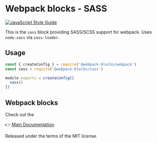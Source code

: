 # Webpack blocks - SASS

[![JavaScript Style Guide](https://img.shields.io/badge/code%20style-standard-brightgreen.svg)](http://standardjs.com/)

This is the `sass` block providing SASS/SCSS support for webpack. Uses `node-sass` via `sass-loader`.


## Usage

```js
const { createConfig } = require('@webpack-blocks/webpack')
const sass = require('@webpack-blocks/sass')

module.exports = createConfig([
  sass()
])
```


## Webpack blocks

Check out the

👉 [Main Documentation](https://github.com/andywer/webpack-blocks)

Released under the terms of the MIT license.
